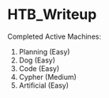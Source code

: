 # HTB_Writeup
Completed Active Machines:
1. Planning (Easy)
2. Dog (Easy)
3. Code (Easy)
4. Cypher (Medium)
5. Artificial (Easy)
